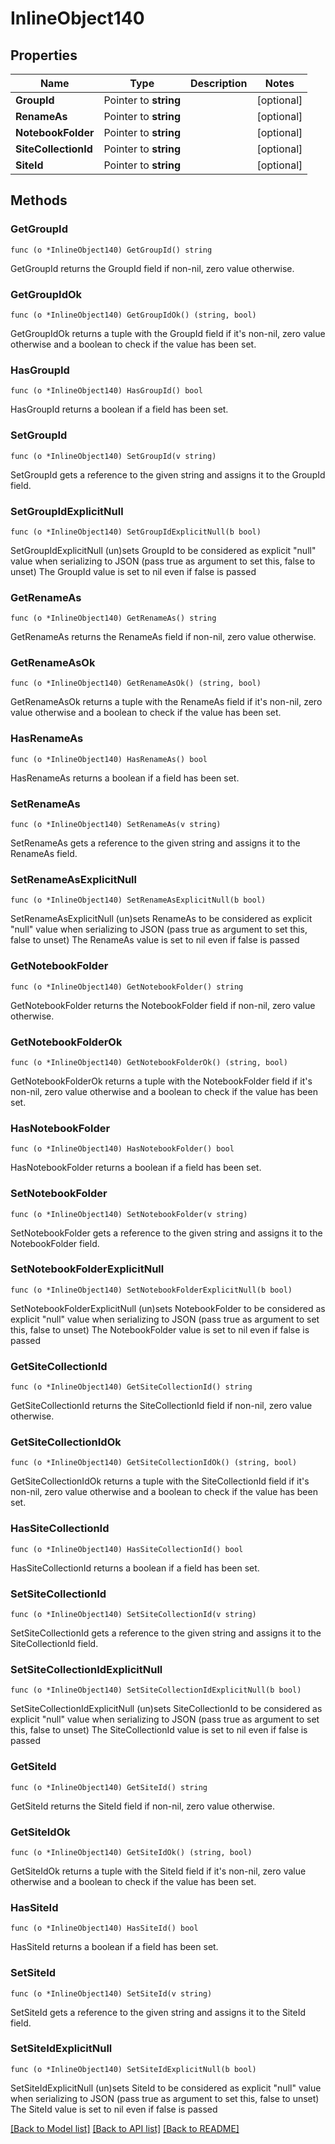 # InlineObject140

## Properties

Name | Type | Description | Notes
------------ | ------------- | ------------- | -------------
**GroupId** | Pointer to **string** |  | [optional] 
**RenameAs** | Pointer to **string** |  | [optional] 
**NotebookFolder** | Pointer to **string** |  | [optional] 
**SiteCollectionId** | Pointer to **string** |  | [optional] 
**SiteId** | Pointer to **string** |  | [optional] 

## Methods

### GetGroupId

`func (o *InlineObject140) GetGroupId() string`

GetGroupId returns the GroupId field if non-nil, zero value otherwise.

### GetGroupIdOk

`func (o *InlineObject140) GetGroupIdOk() (string, bool)`

GetGroupIdOk returns a tuple with the GroupId field if it's non-nil, zero value otherwise
and a boolean to check if the value has been set.

### HasGroupId

`func (o *InlineObject140) HasGroupId() bool`

HasGroupId returns a boolean if a field has been set.

### SetGroupId

`func (o *InlineObject140) SetGroupId(v string)`

SetGroupId gets a reference to the given string and assigns it to the GroupId field.

### SetGroupIdExplicitNull

`func (o *InlineObject140) SetGroupIdExplicitNull(b bool)`

SetGroupIdExplicitNull (un)sets GroupId to be considered as explicit "null" value
when serializing to JSON (pass true as argument to set this, false to unset)
The GroupId value is set to nil even if false is passed
### GetRenameAs

`func (o *InlineObject140) GetRenameAs() string`

GetRenameAs returns the RenameAs field if non-nil, zero value otherwise.

### GetRenameAsOk

`func (o *InlineObject140) GetRenameAsOk() (string, bool)`

GetRenameAsOk returns a tuple with the RenameAs field if it's non-nil, zero value otherwise
and a boolean to check if the value has been set.

### HasRenameAs

`func (o *InlineObject140) HasRenameAs() bool`

HasRenameAs returns a boolean if a field has been set.

### SetRenameAs

`func (o *InlineObject140) SetRenameAs(v string)`

SetRenameAs gets a reference to the given string and assigns it to the RenameAs field.

### SetRenameAsExplicitNull

`func (o *InlineObject140) SetRenameAsExplicitNull(b bool)`

SetRenameAsExplicitNull (un)sets RenameAs to be considered as explicit "null" value
when serializing to JSON (pass true as argument to set this, false to unset)
The RenameAs value is set to nil even if false is passed
### GetNotebookFolder

`func (o *InlineObject140) GetNotebookFolder() string`

GetNotebookFolder returns the NotebookFolder field if non-nil, zero value otherwise.

### GetNotebookFolderOk

`func (o *InlineObject140) GetNotebookFolderOk() (string, bool)`

GetNotebookFolderOk returns a tuple with the NotebookFolder field if it's non-nil, zero value otherwise
and a boolean to check if the value has been set.

### HasNotebookFolder

`func (o *InlineObject140) HasNotebookFolder() bool`

HasNotebookFolder returns a boolean if a field has been set.

### SetNotebookFolder

`func (o *InlineObject140) SetNotebookFolder(v string)`

SetNotebookFolder gets a reference to the given string and assigns it to the NotebookFolder field.

### SetNotebookFolderExplicitNull

`func (o *InlineObject140) SetNotebookFolderExplicitNull(b bool)`

SetNotebookFolderExplicitNull (un)sets NotebookFolder to be considered as explicit "null" value
when serializing to JSON (pass true as argument to set this, false to unset)
The NotebookFolder value is set to nil even if false is passed
### GetSiteCollectionId

`func (o *InlineObject140) GetSiteCollectionId() string`

GetSiteCollectionId returns the SiteCollectionId field if non-nil, zero value otherwise.

### GetSiteCollectionIdOk

`func (o *InlineObject140) GetSiteCollectionIdOk() (string, bool)`

GetSiteCollectionIdOk returns a tuple with the SiteCollectionId field if it's non-nil, zero value otherwise
and a boolean to check if the value has been set.

### HasSiteCollectionId

`func (o *InlineObject140) HasSiteCollectionId() bool`

HasSiteCollectionId returns a boolean if a field has been set.

### SetSiteCollectionId

`func (o *InlineObject140) SetSiteCollectionId(v string)`

SetSiteCollectionId gets a reference to the given string and assigns it to the SiteCollectionId field.

### SetSiteCollectionIdExplicitNull

`func (o *InlineObject140) SetSiteCollectionIdExplicitNull(b bool)`

SetSiteCollectionIdExplicitNull (un)sets SiteCollectionId to be considered as explicit "null" value
when serializing to JSON (pass true as argument to set this, false to unset)
The SiteCollectionId value is set to nil even if false is passed
### GetSiteId

`func (o *InlineObject140) GetSiteId() string`

GetSiteId returns the SiteId field if non-nil, zero value otherwise.

### GetSiteIdOk

`func (o *InlineObject140) GetSiteIdOk() (string, bool)`

GetSiteIdOk returns a tuple with the SiteId field if it's non-nil, zero value otherwise
and a boolean to check if the value has been set.

### HasSiteId

`func (o *InlineObject140) HasSiteId() bool`

HasSiteId returns a boolean if a field has been set.

### SetSiteId

`func (o *InlineObject140) SetSiteId(v string)`

SetSiteId gets a reference to the given string and assigns it to the SiteId field.

### SetSiteIdExplicitNull

`func (o *InlineObject140) SetSiteIdExplicitNull(b bool)`

SetSiteIdExplicitNull (un)sets SiteId to be considered as explicit "null" value
when serializing to JSON (pass true as argument to set this, false to unset)
The SiteId value is set to nil even if false is passed

[[Back to Model list]](../README.md#documentation-for-models) [[Back to API list]](../README.md#documentation-for-api-endpoints) [[Back to README]](../README.md)


